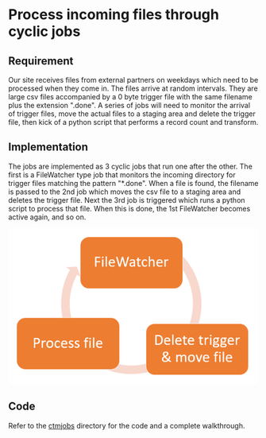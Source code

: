 # Process incoming files through cyclic jobs

## Requirement

Our site receives files from external partners on weekdays which need to be processed when they come in. 
The files arrive at random intervals. They are large csv files accompanied by a 0 byte trigger file with the same filename plus the extension ".done". A series of jobs will need to monitor the arrival of trigger files, move the actual files to a staging area and delete the trigger file, then kick of a python script that performs a record count and transform.

## Implementation

The jobs are implemented as 3 cyclic jobs that run one after the other. The first is a FileWatcher type job that monitors the incoming directory for trigger files matching the pattern "*.done".  When a file is found, the filename is passed to the 2nd job which moves the csv file to a staging area and deletes the trigger file. Next the 3rd job is triggered which runs a python script to process that file. When this is done, the 1st FileWatcher becomes active again, and so on.

![CyclicJobTrain](./images/CyclicJobTrain.png)

## Code

Refer to the [ctmjobs](./ctmjobs/) directory for the code and a complete 
walkthrough.
